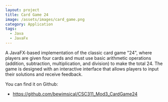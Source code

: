 ```yaml
---
layout: project
title: Card Game 24
image: /assets/images/card_game.png
category: Application
tags:
  - Java
  - JavaFx
---
```

A JavaFX-based implementation of the classic card game "24", where players are given four cards and must use basic arithmetic operations (addition, subtraction, multiplication, and division) to make the total 24. The game is designed with an interactive interface that allows players to input their solutions and receive feedback.

You can find it on Github:

- <https://github.com/bewimsical/CSC311_Mod3_CardGame24>

